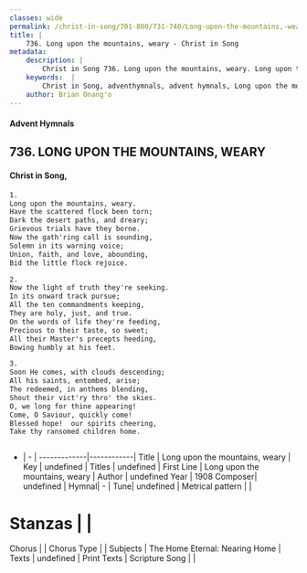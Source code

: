 ```yaml
---
classes: wide
permalink: /christ-in-song/701-800/731-740/Long-upon-the-mountains,-weary/
title: |
    736. Long upon the mountains, weary - Christ in Song
metadata:
    description: |
        Christ in Song 736. Long upon the mountains, weary. Long upon the mountains, weary. Have the scattered flock been torn; Dark the desert paths, and dreary; Grievous trials have they borne. Now the gath'ring call is sounding, Solemn in its warning voice; Union, faith, and love, abounding, Bid the little flock rejoice.
    keywords:  |
        Christ in Song, adventhymnals, advent hymnals, Long upon the mountains, weary, Long upon the mountains, weary. 
    author: Brian Onang'o
---
```


#### Advent Hymnals
## 736. LONG UPON THE MOUNTAINS, WEARY
####  Christ in Song,

```txt
1.
Long upon the mountains, weary.
Have the scattered flock been torn;
Dark the desert paths, and dreary;
Grievous trials have they borne.
Now the gath'ring call is sounding,
Solemn in its warning voice;
Union, faith, and love, abounding,
Bid the little flock rejoice.

2.
Now the light of truth they're seeking.
In its onward track pursue;
All the ten commandments keeping,
They are holy, just, and true.
On the words of life they're feeding,
Precious to their taste, so sweet;
All their Master's precepts heeding,
Bowing humbly at his feet.

3.
Soon He comes, with clouds descending;
All his saints, entombed, arise;
The redeemed, in anthems blending,
Shout their vict'ry thro' the skies.
O, we long for thine appearing!
Come, O Saviour, quickly come!
Blessed hope!  our spirits cheering,
Take thy ransomed children home.



```

- |   -  |
-------------|------------|
Title | Long upon the mountains, weary |
Key | undefined |
Titles | undefined |
First Line | Long upon the mountains, weary |
Author | undefined
Year | 1908
Composer| undefined |
Hymnal|  - |
Tune| undefined |
Metrical pattern | |
# Stanzas |  |
Chorus |  |
Chorus Type |  |
Subjects | The Home Eternal: Nearing Home |
Texts | undefined |
Print Texts | 
Scripture Song |  |
    
